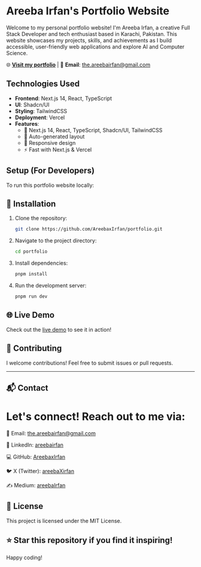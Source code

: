 # Areeba Irfan's Portfolio Website

Welcome to my personal portfolio website! I'm Areeba Irfan, a creative Full Stack Developer and tech enthusiast based in Karachi, Pakistan. This website showcases my projects, skills, and achievements as I build accessible, user-friendly web applications and explore AI and Computer Science.

🌐 **[Visit my portfolio](https://areebaxirfan.vercel.app/)** | 📧 **Email**: the.areebairfan@gmail.com

## Technologies Used

- **Frontend**: Next.js 14, React, TypeScript
- **UI**: Shadcn/UI
- **Styling**: TailwindCSS
- **Deployment**: Vercel
- **Features**:
  - 🚀 Next.js 14, React, TypeScript, Shadcn/UI, TailwindCSS
  - 🎨 Auto-generated layout
  - 📱 Responsive design
  - ⚡ Fast with Next.js & Vercel

## Setup (For Developers)

To run this portfolio website locally:

## 🔧 Installation

1. Clone the repository:
   ```bash
   git clone https://github.com/AreebaxIrfan/portfolio.git
   ```
2. Navigate to the project directory:
   ```bash
   cd portfolio
   ```
3. Install dependencies:
   ```bash
   pnpm install
   ```
4. Run the development server:
   ```bash
   pnpm run dev
   ```

## 🌐 Live Demo

Check out the [live demo](https://areebaxirfan.vercel.app/) to see it in action!

## 🙌 Contributing

I welcome contributions! Feel free to submit issues or pull requests.

---
## 📬 Contact
# Let's connect! Reach out to me via:

📧 Email: the.areebairfan@gmail.com

💼 LinkedIn: [areebairfan](http://linkedin.com/feed/areebairfan)

💻 GitHub: [AreebaxIrfan](http://github.com/areebaxIrfan/)

🐦 X (Twitter): [areebaXirfan](https://x.com/areebaXirfan)

✍️ Medium: [areebaIrfan](https://medium.com/@areebaxirfan)

## 📄 License
This project is licensed under the MIT License.

## ⭐ Star this repository if you find it inspiring!
Happy coding!
